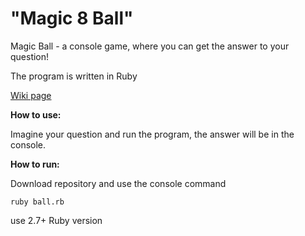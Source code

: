 <h1>"Magic 8 Ball"</h1>
Magic Ball - a console game, where you can get the answer to your question!

The program is written in Ruby

<a href="https://en.wikipedia.org/wiki/Magic_8-ball">Wiki page</a>

<b>How to use:</b>

Imagine your question and run the program, the answer will be in the console.

<b>How to run:</b>

Download repository and use the console command 

```
ruby ball.rb
```

use 2.7+ Ruby version
